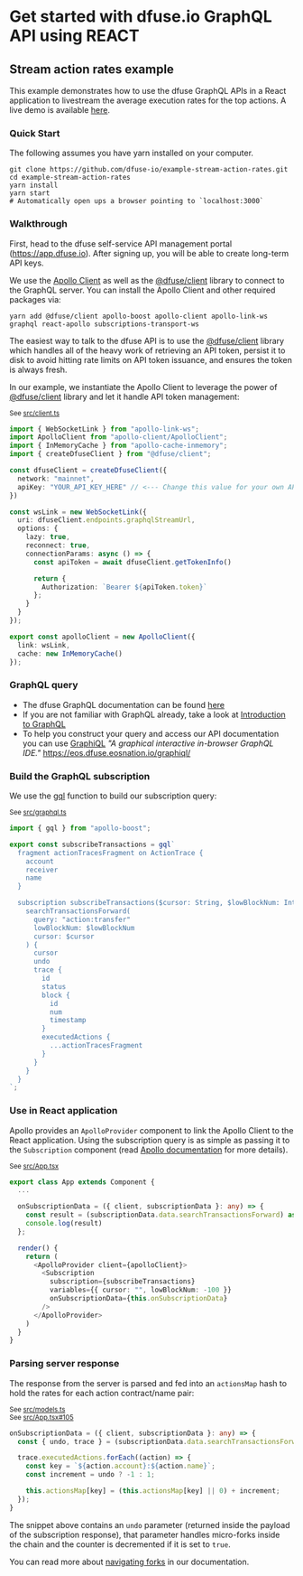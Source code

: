 # Get started with dfuse.io GraphQL API using REACT

## Stream action rates example

This example demonstrates how to use the dfuse GraphQL APIs in a React application to livestream the
average execution rates for the top actions. A live demo is available [here](http://labs.dfuse.io/livesearch/).

### Quick Start

The following assumes you have yarn installed on your computer.

    git clone https://github.com/dfuse-io/example-stream-action-rates.git
    cd example-stream-action-rates
    yarn install
    yarn start
    # Automatically open ups a browser pointing to `localhost:3000`

### Walkthrough

First, head to the dfuse self-service API management portal (https://app.dfuse.io). After signing up, you
will be able to create long-term API keys.

We use the [Apollo Client](https://www.apollographql.com/docs/react/) as well as the
[@dfuse/client](https://github.com/dfuse-io/client-js)
library to connect to the GraphQL server. You can install the Apollo Client and other
required packages via:

```
yarn add @dfuse/client apollo-boost apollo-client apollo-link-ws graphql react-apollo subscriptions-transport-ws
```

The easiest way to talk to the dfuse API is to use the [@dfuse/client](https://github.com/dfuse-io/client-js)
library which handles all of the heavy work of retrieving an API token, persist it to disk to avoid hitting rate limits on
API token issuance, and ensures the token is always fresh.

In our example, we instantiate the Apollo Client to leverage the power of
[@dfuse/client](https://github.com/dfuse-io/client-js) library and let it handle API token management:

<small>See [src/client.ts](https://github.com/dfuse-io/example-stream-action-rates/tree/master/src/client.ts)</small>

```typescript
import { WebSocketLink } from "apollo-link-ws";
import ApolloClient from "apollo-client/ApolloClient";
import { InMemoryCache } from "apollo-cache-inmemory";
import { createDfuseClient } from "@dfuse/client";

const dfuseClient = createDfuseClient({
  network: "mainnet",
  apiKey: "YOUR_API_KEY_HERE" // <--- Change this value for your own API Key!
})

const wsLink = new WebSocketLink({
  uri: dfuseClient.endpoints.graphqlStreamUrl,
  options: {
    lazy: true,
    reconnect: true,
    connectionParams: async () => {
      const apiToken = await dfuseClient.getTokenInfo()

      return {
        Authorization: `Bearer ${apiToken.token}`
      };
    }
  }
});

export const apolloClient = new ApolloClient({
  link: wsLink,
  cache: new InMemoryCache()
});
```

### GraphQL query

- The dfuse GraphQL documentation can be found [here](https://docs.dfuse.eosnation.io/#graphql)
- If you are not familiar with GraphQL already, take a look at [Introduction to GraphQL](https://graphql.org/learn/)
- To help you construct your query and access our API documentation you can use [GraphiQL](https://eos.dfuse.eosnation.io/graphiql/) _"A graphical interactive in-browser GraphQL IDE."_
https://eos.dfuse.eosnation.io/graphiql/

### Build the GraphQL subscription

We use the [gql](https://www.apollographql.com/docs/react/essentials/queries) function to build our subscription query:

<small>See [src/graphql.ts](https://github.com/dfuse-io/example-stream-action-rates/tree/master/src/graphql.ts)</small>

```typescript
import { gql } from "apollo-boost";

export const subscribeTransactions = gql`
  fragment actionTracesFragment on ActionTrace {
    account
    receiver
    name
  }

  subscription subscribeTransactions($cursor: String, $lowBlockNum: Int64) {
    searchTransactionsForward(
      query: "action:transfer"
      lowBlockNum: $lowBlockNum
      cursor: $cursor
    ) {
      cursor
      undo
      trace {
        id
        status
        block {
          id
          num
          timestamp
        }
        executedActions {
          ...actionTracesFragment
        }
      }
    }
  }
`;
```

### Use in React application

Apollo provides an `ApolloProvider` component to link the Apollo Client to the React application. Using
the subscription query is as simple as passing it to the `Subscription` component (read
[Apollo documentation](https://www.apollographql.com/docs/react/advanced/subscriptions) for more details).

<small>See [src/App.tsx](https://github.com/dfuse-io/example-stream-action-rates/tree/master/src/App.tsx)</small>

```typescript
export class App extends Component {
  ...

  onSubscriptionData = ({ client, subscriptionData }: any) => {
    const result = (subscriptionData.data.searchTransactionsForward) as SearchResult;
    console.log(result)
  };

  render() {
    return (
      <ApolloProvider client={apolloClient}>
        <Subscription
          subscription={subscribeTransactions}
          variables={{ cursor: "", lowBlockNum: -100 }}
          onSubscriptionData={this.onSubscriptionData}
        />
      </ApolloProvider>
    )
  }
}

```

### Parsing server response

The response from the server is parsed and fed into an `actionsMap` hash to hold the rates for each action contract/name pair:

<small>See [src/models.ts](https://github.com/dfuse-io/example-stream-action-rates/tree/master/src/models.ts)</small>
<br>
<small>See [src/App.tsx#105](https://github.com/dfuse-io/example-stream-action-rates/tree/master/src/App.tsx#L105)</small>

```typescript
onSubscriptionData = ({ client, subscriptionData }: any) => {
  const { undo, trace } = (subscriptionData.data.searchTransactionsForward) as SearchResult;

  trace.executedActions.forEach((action) => {
    const key = `${action.account}:${action.name}`;
    const increment = undo ? -1 : 1;

    this.actionsMap[key] = (this.actionsMap[key] || 0) + increment;
  });
}
```

The snippet above contains an `undo` parameter (returned inside the payload of the subscription response),
that parameter handles micro-forks inside the chain and the counter is decremented if it is set to `true`.

You can read more about [navigating forks](https://docs.dfuse.eosnation.io/#websocket-navigating-forks) in our documentation.

